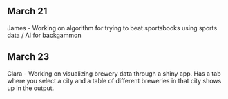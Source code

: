 ## March 21

James - Working on algorithm for trying to beat sportsbooks using sports data / AI for backgammon

## March 23

Clara - Working on visualizing brewery data through a shiny app. Has a tab where you select a city and a table of different breweries in that city shows up in the output.